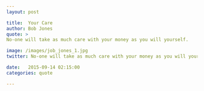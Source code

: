 ```yaml
---
layout: post

title:  Your Care
author: Bob Jones
quote: > 
No-one will take as much care with your money as you will yourself. 

image: /images/job_jones_1.jpg
twitter: No-one will take as much care with your money as you will yourself. Bob Jones http://quotes.stockflare.com/

date:   2015-09-14 02:15:00
categories: quote

---
```


